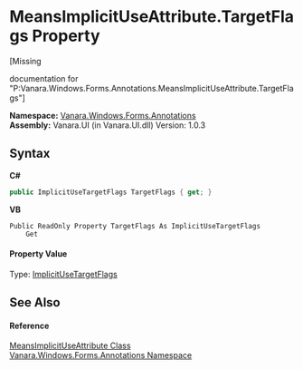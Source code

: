 # MeansImplicitUseAttribute.TargetFlags Property 
 

\[Missing <summary> documentation for "P:Vanara.Windows.Forms.Annotations.MeansImplicitUseAttribute.TargetFlags"\]

**Namespace:**&nbsp;<a href="600255aa-5477-7018-00f3-14fce5adebc9">Vanara.Windows.Forms.Annotations</a><br />**Assembly:**&nbsp;Vanara.UI (in Vanara.UI.dll) Version: 1.0.3

## Syntax

**C#**<br />
``` C#
public ImplicitUseTargetFlags TargetFlags { get; }
```

**VB**<br />
``` VB
Public ReadOnly Property TargetFlags As ImplicitUseTargetFlags
	Get
```


#### Property Value
Type: <a href="136a8d36-e1e3-a677-f326-7083a1fb31ce">ImplicitUseTargetFlags</a>

## See Also


#### Reference
<a href="d96636fe-0a7e-83ca-8d1d-4d37c5056985">MeansImplicitUseAttribute Class</a><br /><a href="600255aa-5477-7018-00f3-14fce5adebc9">Vanara.Windows.Forms.Annotations Namespace</a><br />
